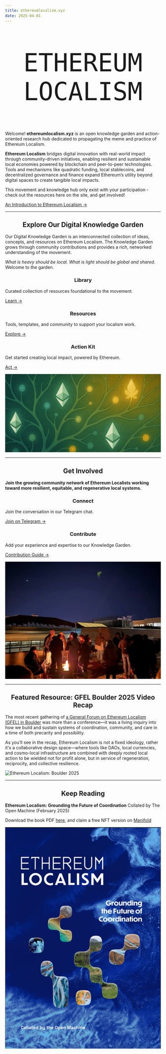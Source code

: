 ```yaml
---
title: ethereumlocalism.xyz
date: 2025-04-01
---
```


<style>

.page-header .popover-hint {
  display: none;
}

h1, h2, h3, h4, h5, h6 {
  text-align: center;
}



</style>

<div id="index-header" style="font-family: 'OnlyTrue', monospace; font-size: clamp(1.75rem, 10vw, 5rem); text-transform: uppercase; text-align: center; margin: 5rem auto; animation: ColorChange 15s infinite ease-in-out; ">Ethereum<br> Localism</div>

Welcome! **ethereumlocalism.xyz** is an open knowledge garden and action-oriented research hub dedicated to propagating the meme and practice of Ethereum Localism.

**Ethereum Localism** bridges digital innovation with real-world impact through community-driven initiatives, enabling resilient and sustainable local economies powered by blockchain and peer-to-peer technologies. Tools and mechanisms like quadratic funding, local stablecoins, and decentralized governance and finance expand Ethereum’s utility beyond digital spaces to create tangible local impacts.

This movement and knowledge hub only exist with your participation - check out the resources here on the site, and get involved!

[An Introduction to Ethereum Localism →](/introduction)

---

## Explore Our Digital Knowledge Garden

Our Digital Knowledge Garden is an interconnected collection of ideas, concepts, and resources on Ethereum Localism. The Knowledge Garden grows through community contributions and provides a rich, networked understanding of the movement.

_What is heavy should be local. What is light should be global and shared._ Welcome to the garden.

<div class="home-grid">
  <div class="home-card">
    <h3>Library</h3>
    <p>Curated collection of resources foundational to the movement.</p>
    <a href="/library">Learn →</a>
  </div>
  
  <div class="home-card">
    <h3>Resources</h3>
    <p>Tools, templates, and community to support your localism work.</p>
    <a href="/resources">Explore →</a>
  </div>

  <div class="home-card">
    <h3>Action Kit</h3>
    <p>Get started creating local impact, powered by Ethereum.</p>
    <a href="/introduction/action-kit">Act →</a>
  </div>
</div>

![](assets/knowledgegarden-v2.png)

---

## Get Involved

**Join the growing community network of Ethereum Localists working toward more resilient, equitable, and regenerative local systems.**

<div class="home-grid">
  <div class="home-card">
    <h3>Connect</h3>
    <p>Join the conversation in our Telegram chat.</p>
    <a href="https://t.me/+5Enk4J4d98MyMDkx">Join on Telegram →</a>
  </div>

  <div class="home-card">
    <h3>Contribute</h3>
    <p>Add your experience and expertise to our Knowledge Garden.</p>
    <a href="/contribution-guide">Contribution Guide →</a>
  </div>
</div>

![](assets/gfel-bouldercircle.jpg)

---

## Featured Resource: GFEL Boulder 2025 Video Recap

The most recent gathering of [a General Forum on Ethereum Localism (GFEL) in Boulder](library/GFEL/GFEL-2025-Boulder-Documentation) was more than a conference—it was a living inquiry into how we build and sustain systems of coordination, community, and care in a time of both precarity and possibility.

As you’ll see in the recap, Ethereum Localism is not a fixed ideology, rather it's a collaborative design space—where tools like DAOs, local currencies, and cosmo-local infrastructure are combined with deeply rooted local action to be wielded not for profit alone, but in service of regeneration, reciprocity, and collective resilience.

![Ethereum Localism: Boulder 2025](https://youtu.be/1rGrFA1JTmo?si=NIGbXA9AW5RTYcRZ)

---

## Keep Reading

**Ethereum Localism: Grounding the Future of Coordination**
Collated by The Open Machine (February 2025)

Download the book PDF [here](https://qxvqdga4v2uhlcgh7bvl5m6rukrhmesy6uzingqov76jw5miy3ka.arweave.net/hesBmByuqHWIx_hqvrPRoqJ2Elj1MoaaDq_8m3WIxtQ), and claim a free NFT version on [Manifold](https://app.manifold.xyz/c/ethereum-localism)

![](assets/ELbookcover.png)
